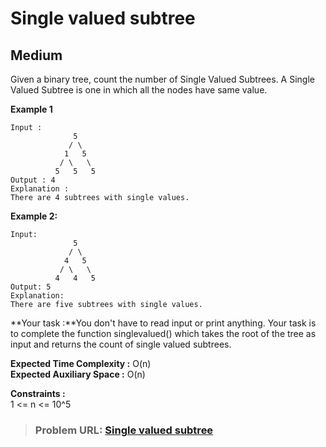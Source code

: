 # **Single valued subtree**

## **Medium**

Given a binary tree, count the number of Single Valued Subtrees. A Single Valued Subtree is one in which all the nodes have same value.

**Example 1**

```
Input :
              5
             / \
            1   5
           / \   \
          5   5   5
Output : 4
Explanation :
There are 4 subtrees with single values.
```

**Example 2:**

```
Input:
              5
             / \
            4   5
           / \   \
          4   4   5
Output: 5
Explanation:
There are five subtrees with single values.
```

**Your task :**You don't have to read input or print anything. Your task is to complete the function singlevalued() which takes the root of the tree as input and returns the count of single valued subtrees.

**Expected Time Complexity :** O(n)  
**Expected Auxiliary Space :** O(n)

**Constraints :**  
1 &lt;= n &lt;= 10^5

> ### **Problem URL: [Single valued subtree](https://practice.geeksforgeeks.org/problems/single-valued-subtree/1)**
